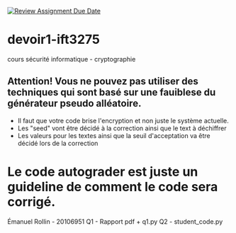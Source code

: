 [![Review Assignment Due Date](https://classroom.github.com/assets/deadline-readme-button-22041afd0340ce965d47ae6ef1cefeee28c7c493a6346c4f15d667ab976d596c.svg)](https://classroom.github.com/a/5_BjWVzk)
# devoir1-ift3275
cours sécurité informatique - cryptographie
## Attention! Vous ne pouvez pas utiliser des techniques qui sont basé sur une fauiblese du générateur pseudo alléatoire.
- Il faut que votre code brise l'encryption et non juste le système actuelle.
- Les "seed" vont être décidé à la correction ainsi que le text à déchiffrer
- Les valeurs pour les textes ainsi que la seuil d'acceptation va être décidé lors de la correction

# Le code autograder est juste un guideline de comment le code sera corrigé.



Émanuel Rollin - 20106951
Q1 - Rapport pdf + q1.py 
Q2 - student_code.py